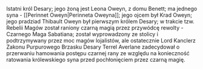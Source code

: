 Istatni król Desary; jego żoną jest Leona Oweyn, z domu Benett; ma jednego syna - [[Perinnet Oweyn|Perinneta Oweyna]]; jego ojcem był Krad Oweyn; jego pradziad Thibault Oweyn był pierwszym królem Desary; w trakcie tzw. Rebelii Magów został raniony czarną magią przez przywódcę rewolty - Czarnego Maga Sabatiana; został wyprowadzony ze stolicy i podtrzymywany przez moc magów lojalistów, ale ostatecznie Lord Kanclerz Zakonu Purpurowego Brzasku Desary Terrel Averlane zadecydował o przerwaniu hamowania postępu czarnej rany ze względu na konieczność ratowania królewskiego syna przed pochłonięciem przez czarną magię.